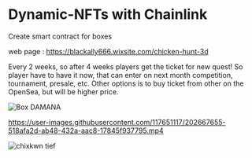 # Dynamic-NFTs with Chainlink
Create smart contract for boxes

web page : https://blackally666.wixsite.com/chicken-hunt-3d

Every 2 weeks, so after 4 weeks players get the ticket for new quest!
So player have to have it now, that can enter on next month competition, tournament, presale, etc.
Other options is to buy ticket from other on the OpenSea, but will be higher price.

![Box DAMANA](https://user-images.githubusercontent.com/117651117/202667641-b7c5e439-ac65-4fc0-94c7-c388ddfae8d8.png)

https://user-images.githubusercontent.com/117651117/202667655-518afa2d-ab48-432a-aac8-17845f937795.mp4

![chixkwn tief](https://user-images.githubusercontent.com/117651117/202667516-6f30e0c7-0e99-4c6f-9189-88e9c19a82c5.png)
